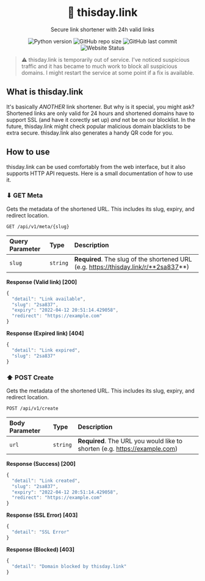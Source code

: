 <h1 align="center">📆 thisday.link</h1>
<p align="center">Secure link shortener with 24h valid links</p>

<p align="center">
  <img alt="Python version" src="https://img.shields.io/badge/python-%5E3.8-blue">
  <img alt="GitHub repo size" src="https://img.shields.io/github/repo-size/berrysauce/thisday.link">
  <img alt="GitHub last commit" src="https://img.shields.io/github/last-commit/berrysauce/thisday.link">
  <img alt="Website Status" src="https://img.shields.io/website?down_color=red&down_message=down&url=https%3A%2F%2Fthisday.link">
</p>

> ⚠️ thisday.link is temporarily out of service. I've noticed suspicious traffic and it has became to much work to block all suspicious domains. I might restart the service at some point if a fix is available.

## What is thisday.link
It's basically *ANOTHER* link shortener. But why is it special, you might ask? Shortened links are only valid for 24 hours and shortened domains have to support SSL (and have it corectly set up) *and* not be on our blocklist. In the future, thisday.link might check popular malicious domain blacklists to be extra secure. thisday.link also generates a handy QR code for you.


## How to use
thisday.link can be used comfortably from the web interface, but it also supports HTTP API requests. Here is a small documentation of how to use it.

### ⬇ GET Meta
Gets the metadata of the shortened URL. This includes its slug, expiry, and redirect location.

```http
GET /api/v1/meta/{slug}
```
| Query Parameter | Type | Description |
| :--- | :--- | :--- |
| `slug` | `string` | **Required**. The slug of the shortened URL (e.g. https://thisday.link/r/**2sa837**) |

**Response (Valid link) [200]**
```javascript
{
  "detail": "Link available",
  "slug": "2sa837",
  "expiry": "2022-04-12 20:51:14.429058",
  "redirect": "https://example.com"
}
```
**Response (Expired link) [404]**
```javascript
{
  "detail": "Link expired",
  "slug": "2sa837"
}
```

### ⬆ POST Create
Gets the metadata of the shortened URL. This includes its slug, expiry, and redirect location.

```http
POST /api/v1/create
```
| Body Parameter | Type | Description |
| :--- | :--- | :--- |
| `url` | `string` | **Required**. The URL you would like to shorten (e.g. https://example.com) |

**Response (Success) [200]**
```javascript
{
  "detail": "Link created",
  "slug": "2sa837",
  "expiry": "2022-04-12 20:51:14.429058",
  "redirect": "https://example.com"
}
```
**Response (SSL Error) [403]**
```javascript
{
  "detail": "SSL Error"
}
```
**Response (Blocked) [403]**
```javascript
{
  "detail": "Domain blocked by thisday.link"
}
```

